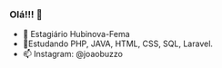 ### Olá!!! 👋

- 🔭 Estagiário Hubinova-Fema
- 🌱Estudando PHP, JAVA, HTML, CSS, SQL, Laravel.
- 📫 Instagram: @joaobuzzo
